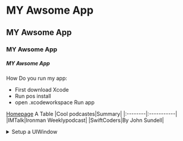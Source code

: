 # MY Awsome App
## MY Awsome App
### MY Awsome App
##### MY Awsome App
How Do you run my app: 
* First download Xcode
* Run pos install
* open .xcodeworkspace
Run app

[Homepage](http://google.com/)
A Table
|Cool podcastes|Summary|
|:--------|:-----------|
|IMTalk|Ironman Weeklypodcast|
|SwiftCoders|By John Sundell|
<details>
  <summary>Setup a UIWindow</summary>
  
  ```swift
  window = UIWindow...
  
  ```
<p align="center">
<img src="http://www.petsworld.in/blog/wp-content/uploads/2014/09/adorable-cat.jpg">
  
  
  
  

